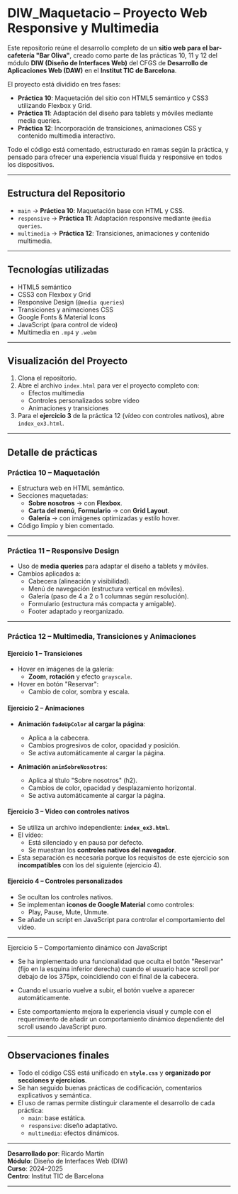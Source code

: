 # DIW_Maquetacio – Proyecto Web Responsive y Multimedia

Este repositorio reúne el desarrollo completo de un **sitio web para el bar-cafetería  "Bar Oliva"**, creado como parte de las prácticas 10, 11 y 12 del módulo **DIW (Diseño de Interfaces Web)** del CFGS de **Desarrollo de Aplicaciones Web (DAW)** en el **Institut TIC de Barcelona**.

El proyecto está dividido en tres fases:
- **Práctica 10**: Maquetación del sitio con HTML5 semántico y CSS3 utilizando Flexbox y Grid.
- **Práctica 11**: Adaptación del diseño para tablets y móviles mediante media queries.
- **Práctica 12**: Incorporación de transiciones, animaciones CSS y contenido multimedia interactivo.

Todo el código está comentado, estructurado en ramas según la práctica, y pensado para ofrecer una experiencia visual fluida y responsive en todos los dispositivos.

---

##  Estructura del Repositorio

- `main` → **Práctica 10**: Maquetación base con HTML y CSS.
- `responsive` → **Práctica 11**: Adaptación responsive mediante `@media queries`.
- `multimedia` → **Práctica 12**: Transiciones, animaciones y contenido multimedia.

---

##  Tecnologías utilizadas

- HTML5 semántico
- CSS3 con Flexbox y Grid
- Responsive Design (`@media queries`)
- Transiciones y animaciones CSS
- Google Fonts & Material Icons
- JavaScript (para control de vídeo)
- Multimedia en `.mp4` y `.webm`

---

##  Visualización del Proyecto

1. Clona el repositorio.
2. Abre el archivo `index.html` para ver el proyecto completo con:
   - Efectos multimedia
   - Controles personalizados sobre vídeo
   - Animaciones y transiciones
3. Para el **ejercicio 3** de la práctica 12 (vídeo con controles nativos), abre `index_ex3.html`.

---

##  Detalle de prácticas

###  Práctica 10 – Maquetación

- Estructura web en HTML semántico.
- Secciones maquetadas:
  - **Sobre nosotros** → con **Flexbox**.
  - **Carta del menú**, **Formulario** → con **Grid Layout**.
  - **Galería** → con imágenes optimizadas y estilo hover.
- Código limpio y bien comentado.

---

###  Práctica 11 – Responsive Design

- Uso de **media queries** para adaptar el diseño a tablets y móviles.
- Cambios aplicados a:
  - Cabecera (alineación y visibilidad).
  - Menú de navegación (estructura vertical en móviles).
  - Galería (paso de 4 a 2 o 1 columnas según resolución).
  - Formulario (estructura más compacta y amigable).
  - Footer adaptado y reorganizado.

---

###  Práctica 12 – Multimedia, Transiciones y Animaciones

####  Ejercicio 1 – Transiciones

- Hover en imágenes de la galería:
  - **Zoom**, **rotación** y efecto `grayscale`.
- Hover en botón "Reservar":
  - Cambio de color, sombra y escala.

####  Ejercicio 2 – Animaciones

- **Animación `fadeUpColor` al cargar la página**:
  - Aplica a la cabecera.
  - Cambios progresivos de color, opacidad y posición.
  - Se activa automáticamente al cargar la página.

- **Animación `animSobreNosotros`**:
  - Aplica al título "Sobre nosotros" (h2).
  - Cambios de color, opacidad y desplazamiento horizontal.
  - Se activa automáticamente al cargar la página.

####  Ejercicio 3 – Vídeo con controles nativos

- Se utiliza un archivo independiente: **`index_ex3.html`**.
- El vídeo:
  - Está silenciado y en pausa por defecto.
  - Se muestran los **controles nativos del navegador**.
- Esta separación es necesaria porque los requisitos de este ejercicio son **incompatibles** con los del siguiente (ejercicio 4).

####  Ejercicio 4 – Controles personalizados

- Se ocultan los controles nativos.
- Se implementan **iconos de Google Material** como controles:
  - Play, Pause, Mute, Unmute.
- Se añade un script en JavaScript para controlar el comportamiento del vídeo.

---

Ejercicio 5 – Comportamiento dinámico con JavaScript

 - Se ha implementado una funcionalidad que oculta el botón "Reservar" (fijo en la esquina inferior derecha) cuando el usuario hace scroll por debajo de los 375px, coincidiendo con el final de la cabecera.

 - Cuando el usuario vuelve a subir, el botón vuelve a aparecer automáticamente.

 - Este comportamiento mejora la experiencia visual y cumple con el requerimiento de añadir un comportamiento dinámico dependiente del scroll usando JavaScript puro.

---

##  Observaciones finales

- Todo el código CSS está unificado en **`style.css`** y **organizado por secciones y ejercicios**.
- Se han seguido buenas prácticas de codificación, comentarios explicativos y semántica.
- El uso de ramas permite distinguir claramente el desarrollo de cada práctica:
  - `main`: base estática.
  - `responsive`: diseño adaptativo.
  - `multimedia`: efectos dinámicos.

---

**Desarrollado por**: Ricardo Martín  
**Módulo**: Diseño de Interfaces Web (DIW)  
**Curso**: 2024–2025  
**Centro**: Institut TIC de Barcelona  

---


